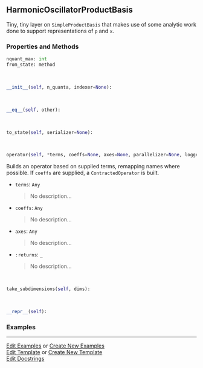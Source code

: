 ## <a id="Psience.BasisReps.HarmonicOscillator.HarmonicOscillatorProductBasis">HarmonicOscillatorProductBasis</a>
Tiny, tiny layer on `SimpleProductBasis` that makes use of some analytic work done
to support representations of `p` and `x`.

### Properties and Methods
```python
nquant_max: int
from_state: method
```
<a id="Psience.BasisReps.HarmonicOscillator.HarmonicOscillatorProductBasis.__init__" class="docs-object-method">&nbsp;</a>
```python
__init__(self, n_quanta, indexer=None): 
```

<a id="Psience.BasisReps.HarmonicOscillator.HarmonicOscillatorProductBasis.__eq__" class="docs-object-method">&nbsp;</a>
```python
__eq__(self, other): 
```

<a id="Psience.BasisReps.HarmonicOscillator.HarmonicOscillatorProductBasis.to_state" class="docs-object-method">&nbsp;</a>
```python
to_state(self, serializer=None): 
```

<a id="Psience.BasisReps.HarmonicOscillator.HarmonicOscillatorProductBasis.operator" class="docs-object-method">&nbsp;</a>
```python
operator(self, *terms, coeffs=None, axes=None, parallelizer=None, logger=None, chunk_size=None): 
```
Builds an operator based on supplied terms, remapping names where possible.
        If `coeffs` are supplied, a `ContractedOperator` is built.
- `terms`: `Any`
    >No description...
- `coeffs`: `Any`
    >No description...
- `axes`: `Any`
    >No description...
- `:returns`: `_`
    >No description...

<a id="Psience.BasisReps.HarmonicOscillator.HarmonicOscillatorProductBasis.take_subdimensions" class="docs-object-method">&nbsp;</a>
```python
take_subdimensions(self, dims): 
```

<a id="Psience.BasisReps.HarmonicOscillator.HarmonicOscillatorProductBasis.__repr__" class="docs-object-method">&nbsp;</a>
```python
__repr__(self): 
```

### Examples




___

[Edit Examples](https://github.com/McCoyGroup/Psience/edit/edit/ci/examples/ci/docs/Psience/BasisReps/HarmonicOscillator/HarmonicOscillatorProductBasis.md) or 
[Create New Examples](https://github.com/McCoyGroup/Psience/new/edit/?filename=ci/examples/ci/docs/Psience/BasisReps/HarmonicOscillator/HarmonicOscillatorProductBasis.md) <br/>
[Edit Template](https://github.com/McCoyGroup/Psience/edit/edit/ci/docs/ci/docs/Psience/BasisReps/HarmonicOscillator/HarmonicOscillatorProductBasis.md) or 
[Create New Template](https://github.com/McCoyGroup/Psience/new/edit/?filename=ci/docs/templates/ci/docs/Psience/BasisReps/HarmonicOscillator/HarmonicOscillatorProductBasis.md) <br/>
[Edit Docstrings](https://github.com/McCoyGroup/Psience/edit/edit/Psience/BasisReps/HarmonicOscillator.py?message=Update%20Docs)